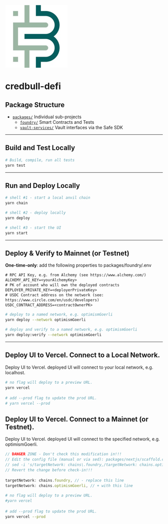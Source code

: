 <img src="credbull-logo.jpg"/>

# credbull-defi

## Package Structure
* [`packages/`](./packages) Individual sub-projects
   * [`foundry/`](./packages/foundry) Smart Contracts and Tests
   * [`vault-services/`](./packages/vault-services) Vault interfaces via the Safe SDK


---
## Build and Test Locally
```bash
# Build, compile, run all tests
yarn test
```
---
## Run and Deploy Locally
```bash
# shell #1 - start a local anvil chain
yarn chain
```
```bash
# shell #2 - deploy locally
yarn deploy
```
```bash
# shell #3 - start the UI
yarn start
```

---
## Deploy & Verify to Mainnet (or Testnet)
**One-time-only**: add the following properties to packages/foundry/.env
```properties
# RPC API Key, e.g. from Alchemy (see https://www.alchemy.com/)
ALCHEMY_API_KEY=<yourAlchemyKey>
# PK of account who will own the deployed contracts 
DEPLOYER_PRIVATE_KEY=<deployerPrivateKey>
# USDC Contract address on the network (see: https://www.circle.com/en/usdc/developers) 
USDC_CONTRACT_ADDRESS=<contractOwnerPK>
```
```bash
# deploy to a named network, e.g. optimismGoerli
yarn deploy --network optimismGoerli
```

```bash
# deploy and verify to a named network, e.g. optimismGoerli
yarn deploy:verify --network optimismGoerli
```
---
## Deploy UI to Vercel.  Connect to a Local Network.
Deploy UI to Vercel.  deployed UI will connect to your local network, e.g. localhost.
```bash
# no flag will deploy to a preview URL.
yarn vercel

# add --prod flag to update the prod URL.  
# yarn vercel --prod
```

## Deploy UI to Vercel.  Connect to a Mainnet (or Testnet).
Deploy UI to Vercel.  deployed UI will connect to the specified network, e.g. optimismGoerli.
```typescript
// DANGER ZONE - Don't check this modification in!!!
// Edit the config file (manual or via sed): packages/nextjs/scaffold.config.ts
// sed -i 's/targetNetwork: chains\.foundry,/targetNetwork: chains.optimismGoerli,/' packages/nextjs/scaffold.config.ts
// Revert the change before check-in!!!

targetNetwork: chains.foundry, // - replace this line
targetNetwork: chains.optimismGoerli, // + with this line
```

```bash
# no flag will deploy to a preview URL.
#yarn vercel

# add --prod flag to update the prod URL.  
yarn vercel --prod
```